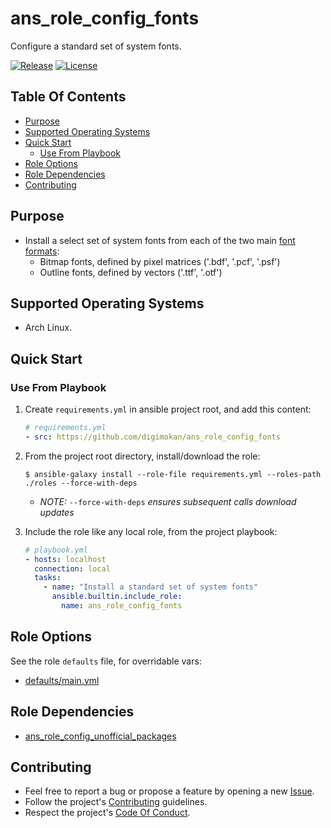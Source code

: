# ans_role_config_fonts

Configure a standard set of system fonts.

[![Release](https://img.shields.io/github/release/digimokan/ans_role_config_fonts.svg?label=release)](https://github.com/digimokan/ans_role_config_fonts/releases/latest "Latest Release Notes")
[![License](https://img.shields.io/badge/license-MIT-blue.svg?label=license)](LICENSE.md "Project License")

## Table Of Contents

* [Purpose](#purpose)
* [Supported Operating Systems](#supported-operating-systems)
* [Quick Start](#quick-start)
    * [Use From Playbook](#use-from-playbook)
* [Role Options](#role-options)
* [Role Dependencies](#role-dependencies)
* [Contributing](#contributing)

## Purpose

* Install a select set of system fonts from each of the two main
  [font formats](https://wiki.archlinux.org/index.php/Fonts#Font_formats):
    * Bitmap fonts, defined by pixel matrices ('.bdf', '.pcf', '.psf')
    * Outline fonts, defined by vectors ('.ttf', '.otf')

## Supported Operating Systems

* Arch Linux.

## Quick Start

### Use From Playbook

1. Create `requirements.yml` in ansible project root, and add this content:

   ```yaml
   # requirements.yml
   - src: https://github.com/digimokan/ans_role_config_fonts
   ```

2. From the project root directory, install/download the role:

   ```shell
   $ ansible-galaxy install --role-file requirements.yml --roles-path ./roles --force-with-deps
   ```

   * _NOTE:_ `--force-with-deps` _ensures subsequent calls download updates_

3. Include the role like any local role, from the project playbook:

   ```yaml
   # playbook.yml
   - hosts: localhost
     connection: local
     tasks:
       - name: "Install a standard set of system fonts"
         ansible.builtin.include_role:
           name: ans_role_config_fonts
   ```

## Role Options

See the role `defaults` file, for overridable vars:

  * [defaults/main.yml](../defaults/main.yml)

## Role Dependencies

* [ans_role_config_unofficial_packages](https://github.com/digimokan/ans_role_config_unofficial_packages)

## Contributing

* Feel free to report a bug or propose a feature by opening a new
  [Issue](https://github.com/digimokan/ans_role_config_fonts/issues).
* Follow the project's [Contributing](CONTRIBUTING.md) guidelines.
* Respect the project's [Code Of Conduct](CODE_OF_CONDUCT.md).

